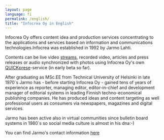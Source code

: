 ```yaml
---
layout: page
language: fi
permalink: /english/
title: "Infocrea Oy in English"
---
```


Infocrea Oy offers content idea and production services concentrating to the applications and services based on information and communications technologies.Infocrea was established in 1992 by Jarmo Lahti.

Contents can be live video [streams](http://new.livestream.com/ITstriimIT), recorded video, articles and press releases or audio synchronized with photos using Infocrea Oy's own [QUICKprese](http://quickprese.com)-service (in early beta so far). 

After graduating as MSc.EE from Technical University of Helsinki in late 1970´s Jarmo has - before starting Infocrea Oy - gained tens of years of experience as reporter, managing editor, editor-in-chief and development manager of editorial systems in leading Finnish techno-economical publishing companies. He has produced ideas and content targeting as well professional users as consumers via newspapers, magazines and digital services.

Jarmo has been active also in virtual communities since bulletin board systems in 1980´s so social media culture is almost in his dna:-)

You can find Jarmo's contact information [here](yhteystiedot.html)
